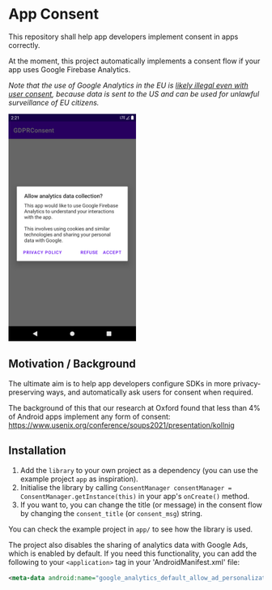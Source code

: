 # App Consent

This repository shall help app developers implement consent in apps correctly.

At the moment, this project automatically implements a consent flow if your app uses Google Firebase Analytics.

*Note that the use of Google Analytics in the EU is [likely illegal even with user consent](https://noyb.eu/en/austrian-dsb-eu-us-data-transfers-google-analytics-illegal), because data is sent to the US and can be used for unlawful surveillance of EU citizens.*

<img src="assets/screen.png"
      alt="Screenshot of the automatic consent flow."
      width="50%">

## Motivation / Background

The ultimate aim is to help app developers configure SDKs in more privacy-preserving ways, and automatically ask users for consent when required.

The background of this that our research at Oxford found that less than 4% of Android apps implement any form of consent: <https://www.usenix.org/conference/soups2021/presentation/kollnig>

## Installation

1. Add the `library` to your own project as a dependency (you can use the example project `app` as inspiration).
2. Initialise the library by calling `ConsentManager consentManager = ConsentManager.getInstance(this)` in your app's `onCreate()` method.
3. If you want to, you can change the title (or message) in the consent flow by changing the `consent_title` (or `consent_msg`) string.

You can check the example project in `app/` to see how the library is used.

The project also disables the sharing of analytics data with Google Ads, which is enabled by default.
If you need this functionality, you can add the following to your `<application>` tag in your 'AndroidManifest.xml' file:

```xml
<meta-data android:name="google_analytics_default_allow_ad_personalization_signals" android:value="false" />
```
